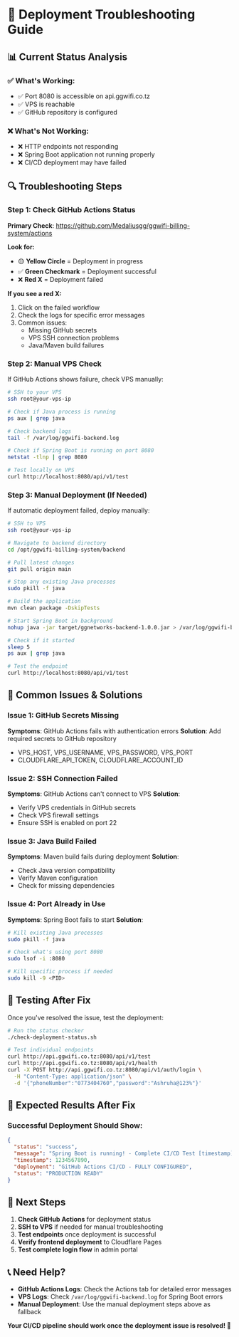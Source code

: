 # 🔧 **Deployment Troubleshooting Guide**

## **📊 Current Status Analysis**

### **✅ What's Working:**
- ✅ Port 8080 is accessible on api.ggwifi.co.tz
- ✅ VPS is reachable
- ✅ GitHub repository is configured

### **❌ What's Not Working:**
- ❌ HTTP endpoints not responding
- ❌ Spring Boot application not running properly
- ❌ CI/CD deployment may have failed

## **🔍 Troubleshooting Steps**

### **Step 1: Check GitHub Actions Status**
**Primary Check**: https://github.com/Medaliusgg/ggwifi-billing-system/actions

**Look for:**
- 🟡 **Yellow Circle** = Deployment in progress
- ✅ **Green Checkmark** = Deployment successful
- ❌ **Red X** = Deployment failed

**If you see a red X:**
1. Click on the failed workflow
2. Check the logs for specific error messages
3. Common issues:
   - Missing GitHub secrets
   - VPS SSH connection problems
   - Java/Maven build failures

### **Step 2: Manual VPS Check**
If GitHub Actions shows failure, check VPS manually:

```bash
# SSH to your VPS
ssh root@your-vps-ip

# Check if Java process is running
ps aux | grep java

# Check backend logs
tail -f /var/log/ggwifi-backend.log

# Check if Spring Boot is running on port 8080
netstat -tlnp | grep 8080

# Test locally on VPS
curl http://localhost:8080/api/v1/test
```

### **Step 3: Manual Deployment (If Needed)**
If automatic deployment failed, deploy manually:

```bash
# SSH to VPS
ssh root@your-vps-ip

# Navigate to backend directory
cd /opt/ggwifi-billing-system/backend

# Pull latest changes
git pull origin main

# Stop any existing Java processes
sudo pkill -f java

# Build the application
mvn clean package -DskipTests

# Start Spring Boot in background
nohup java -jar target/ggnetworks-backend-1.0.0.jar > /var/log/ggwifi-backend.log 2>&1 &

# Check if it started
sleep 5
ps aux | grep java

# Test the endpoint
curl http://localhost:8080/api/v1/test
```

## **🚨 Common Issues & Solutions**

### **Issue 1: GitHub Secrets Missing**
**Symptoms**: GitHub Actions fails with authentication errors
**Solution**: Add required secrets to GitHub repository
- VPS_HOST, VPS_USERNAME, VPS_PASSWORD, VPS_PORT
- CLOUDFLARE_API_TOKEN, CLOUDFLARE_ACCOUNT_ID

### **Issue 2: SSH Connection Failed**
**Symptoms**: GitHub Actions can't connect to VPS
**Solution**: 
- Verify VPS credentials in GitHub secrets
- Check VPS firewall settings
- Ensure SSH is enabled on port 22

### **Issue 3: Java Build Failed**
**Symptoms**: Maven build fails during deployment
**Solution**:
- Check Java version compatibility
- Verify Maven configuration
- Check for missing dependencies

### **Issue 4: Port Already in Use**
**Symptoms**: Spring Boot fails to start
**Solution**:
```bash
# Kill existing Java processes
sudo pkill -f java

# Check what's using port 8080
sudo lsof -i :8080

# Kill specific process if needed
sudo kill -9 <PID>
```

## **🧪 Testing After Fix**

Once you've resolved the issue, test the deployment:

```bash
# Run the status checker
./check-deployment-status.sh

# Test individual endpoints
curl http://api.ggwifi.co.tz:8080/api/v1/test
curl http://api.ggwifi.co.tz:8080/api/v1/health
curl -X POST http://api.ggwifi.co.tz:8080/api/v1/auth/login \
  -H "Content-Type: application/json" \
  -d '{"phoneNumber":"0773404760","password":"Ashruha@123%"}'
```

## **📱 Expected Results After Fix**

### **Successful Deployment Should Show:**
```json
{
  "status": "success",
  "message": "Spring Boot is running! - Complete CI/CD Test [timestamp]",
  "timestamp": 1234567890,
  "deployment": "GitHub Actions CI/CD - FULLY CONFIGURED",
  "status": "PRODUCTION READY"
}
```

## **🔄 Next Steps**

1. **Check GitHub Actions** for deployment status
2. **SSH to VPS** if needed for manual troubleshooting
3. **Test endpoints** once deployment is successful
4. **Verify frontend deployment** to Cloudflare Pages
5. **Test complete login flow** in admin portal

## **📞 Need Help?**

- **GitHub Actions Logs**: Check the Actions tab for detailed error messages
- **VPS Logs**: Check `/var/log/ggwifi-backend.log` for Spring Boot errors
- **Manual Deployment**: Use the manual deployment steps above as fallback

**Your CI/CD pipeline should work once the deployment issue is resolved! 🚀**
